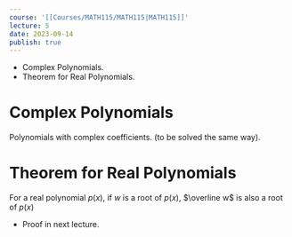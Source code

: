 ```yaml
---
course: '[[Courses/MATH115/MATH115|MATH115]]'
lecture: 5
date: 2023-09-14
publish: true
---
```


- Complex Polynomials.
- Theorem for Real Polynomials.

# Complex Polynomials
Polynomials with complex coefficients. (to be solved the same way).

# Theorem for Real Polynomials
For a real polynomial $p(x)$, if $w$ is a root of $p(x)$, $\overline w$ is also a root of $p(x)$

- Proof in next lecture.
